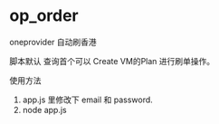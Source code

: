 # op_order
oneprovider 自动刷香港

脚本默认 查询首个可以 Create VM的Plan 进行刷单操作。

使用方法
1. app.js 里修改下 email 和 password.
2. node app.js

